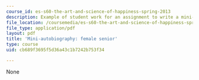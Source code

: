 ```yaml
---
course_id: es-s60-the-art-and-science-of-happiness-spring-2013
description: Example of student work for an assignment to write a mini-autobiography.
file_location: /coursemedia/es-s60-the-art-and-science-of-happiness-spring-2013/cb689f3695f5d36a43c1b7242b753f34_MITES_S10S13_FemaleBio.pdf
file_type: application/pdf
layout: pdf
title: 'Mini-autobiography: female senior'
type: course
uid: cb689f3695f5d36a43c1b7242b753f34

---
```

None